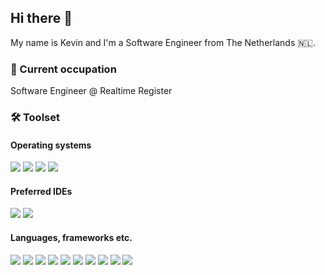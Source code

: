 ## Hi there 👋
My name is Kevin and I'm a Software Engineer from The Netherlands 🇳🇱.

### 💼 Current occupation
Software Engineer @ Realtime Register

### 🛠️ Toolset

#### Operating systems
![](https://ziadoua.github.io/m3-Markdown-Badges/badges/macOS/macos1.svg)
![](https://ziadoua.github.io/m3-Markdown-Badges/badges/iOS/ios1.svg)
![](https://ziadoua.github.io/m3-Markdown-Badges/badges/Windows/windows2.svg)
![](https://ziadoua.github.io/m3-Markdown-Badges/badges/Ubuntu/ubuntu2.svg)


#### Preferred IDEs
![](https://ziadoua.github.io/m3-Markdown-Badges/badges/PyCharm/pycharm2.svg)
![](https://ziadoua.github.io/m3-Markdown-Badges/badges/Webstorm/webstorm2.svg)

#### Languages, frameworks etc.
![](https://ziadoua.github.io/m3-Markdown-Badges/badges/Python/python3.svg)
![](https://ziadoua.github.io/m3-Markdown-Badges/badges/Javascript/javascript3.svg)
![](https://ziadoua.github.io/m3-Markdown-Badges/badges/Vue/vue2.svg)
![](https://ziadoua.github.io/m3-Markdown-Badges/badges/Supabase/supabase2.svg)
![](https://ziadoua.github.io/m3-Markdown-Badges/badges/Git/git2.svg)
![](https://ziadoua.github.io/m3-Markdown-Badges/badges/GraphQL/graphql2.svg)
![](https://ziadoua.github.io/m3-Markdown-Badges/badges/PostgreSQL/postgresql2.svg)
![](https://ziadoua.github.io/m3-Markdown-Badges/badges/Django/django2.svg)
![](https://ziadoua.github.io/m3-Markdown-Badges/badges/Bootstrap/bootstrap2.svg)
![](https://ziadoua.github.io/m3-Markdown-Badges/badges/TailwindCSS/tailwindcss2.svg)
